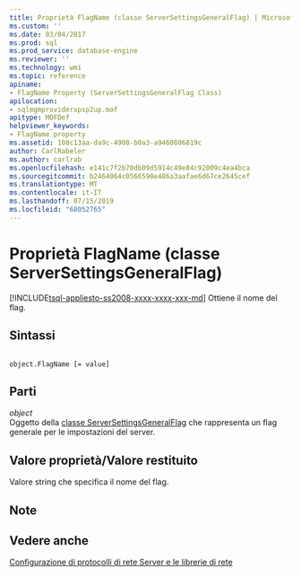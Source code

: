 ```yaml
---
title: Proprietà FlagName (classe ServerSettingsGeneralFlag) | Microsoft Docs
ms.custom: ''
ms.date: 03/04/2017
ms.prod: sql
ms.prod_service: database-engine
ms.reviewer: ''
ms.technology: wmi
ms.topic: reference
apiname:
- FlagName Property (ServerSettingsGeneralFlag Class)
apilocation:
- sqlmgmproviderxpsp2up.mof
apitype: MOFDef
helpviewer_keywords:
- FlagName property
ms.assetid: 108c13aa-da9c-4908-b0a3-a9460806819c
author: CarlRabeler
ms.author: carlrab
ms.openlocfilehash: e141c7f2b70db09d5914c49e84c92009c4ea4bca
ms.sourcegitcommit: b2464064c0566590e486a3aafae6d67ce2645cef
ms.translationtype: MT
ms.contentlocale: it-IT
ms.lasthandoff: 07/15/2019
ms.locfileid: "68052765"
---
```

# <a name="flagname-property-serversettingsgeneralflag-class"></a>Proprietà FlagName (classe ServerSettingsGeneralFlag)
[!INCLUDE[tsql-appliesto-ss2008-xxxx-xxxx-xxx-md](../../../includes/tsql-appliesto-ss2008-xxxx-xxxx-xxx-md.md)]
  Ottiene il nome del flag.  
  
## <a name="syntax"></a>Sintassi  
  
```  
  
object.FlagName [= value]  
```  
  
## <a name="parts"></a>Parti  
 *object*  
 Oggetto della [classe ServerSettingsGeneralFlag](../../../relational-databases/wmi-provider-configuration-classes/serversettingsgeneralflag-class/serversettingsgeneralflag-class.md) che rappresenta un flag generale per le impostazioni del server.  
  
## <a name="property-valuereturn-value"></a>Valore proprietà/Valore restituito  
 Valore string che specifica il nome del flag.  
  
## <a name="remarks"></a>Note  
  
## <a name="see-also"></a>Vedere anche  
 [Configurazione di protocolli di rete Server e le librerie di rete](https://msdn.microsoft.com/library/ms177485\(v=sql.100\).aspx)  
  
  
